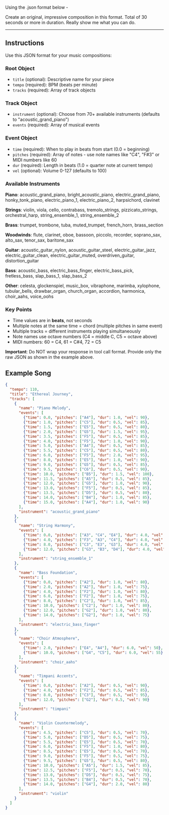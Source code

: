 Using the .json format below -

Create an original, impressive composition in this format. Total of 30 seconds or more in duration. Really show me what you can do.




---
## Instructions

Use this JSON format for your music compositions:

### Root Object
- `title` (optional): Descriptive name for your piece
- `tempo` (required): BPM (beats per minute)
- `tracks` (required): Array of track objects

### Track Object
- `instrument` (optional): Choose from 70+ available instruments (defaults to "acoustic_grand_piano")
- `events` (required): Array of musical events

### Event Object
- `time` (required): When to play in beats from start (0.0 = beginning)
- `pitches` (required): Array of notes - use note names like "C4", "F#3" or MIDI numbers like 60
- `dur` (required): Length in beats (1.0 = quarter note at current tempo)
- `vel` (optional): Volume 0-127 (defaults to 100)

### Available Instruments
**Piano**: acoustic_grand_piano, bright_acoustic_piano, electric_grand_piano, honky_tonk_piano, electric_piano_1, electric_piano_2, harpsichord, clavinet

**Strings**: violin, viola, cello, contrabass, tremolo_strings, pizzicato_strings, orchestral_harp, string_ensemble_1, string_ensemble_2

**Brass**: trumpet, trombone, tuba, muted_trumpet, french_horn, brass_section

**Woodwinds**: flute, clarinet, oboe, bassoon, piccolo, recorder, soprano_sax, alto_sax, tenor_sax, baritone_sax

**Guitar**: acoustic_guitar_nylon, acoustic_guitar_steel, electric_guitar_jazz, electric_guitar_clean, electric_guitar_muted, overdriven_guitar, distortion_guitar

**Bass**: acoustic_bass, electric_bass_finger, electric_bass_pick, fretless_bass, slap_bass_1, slap_bass_2

**Other**: celesta, glockenspiel, music_box, vibraphone, marimba, xylophone, tubular_bells, drawbar_organ, church_organ, accordion, harmonica, choir_aahs, voice_oohs

### Key Points
- Time values are in **beats**, not seconds
- Multiple notes at the same time = chord (multiple pitches in same event)
- Multiple tracks = different instruments playing simultaneously
- Note names use octave numbers (C4 = middle C, C5 = octave above)
- MIDI numbers: 60 = C4, 61 = C#4, 72 = C5

**Important**: Do NOT wrap your response in tool call format. Provide only the raw JSON as shown in the example above.

## Example Song

```json
{
  "tempo": 110,
  "title": "Ethereal Journey",
  "tracks": [
    {
      "name": "Piano Melody",
      "events": [
        {"time": 0.0, "pitches": ["A4"], "dur": 1.0, "vel": 90},
        {"time": 1.0, "pitches": ["C5"], "dur": 0.5, "vel": 85},
        {"time": 1.5, "pitches": ["E5"], "dur": 0.5, "vel": 80},
        {"time": 2.0, "pitches": ["G5"], "dur": 1.5, "vel": 95},
        {"time": 3.5, "pitches": ["F5"], "dur": 0.5, "vel": 85},
        {"time": 4.0, "pitches": ["F5"], "dur": 1.0, "vel": 90},
        {"time": 5.0, "pitches": ["A4"], "dur": 0.5, "vel": 85},
        {"time": 5.5, "pitches": ["C5"], "dur": 0.5, "vel": 80},
        {"time": 6.0, "pitches": ["F5"], "dur": 2.0, "vel": 95},
        {"time": 8.0, "pitches": ["E5"], "dur": 1.0, "vel": 90},
        {"time": 9.0, "pitches": ["G5"], "dur": 0.5, "vel": 85},
        {"time": 9.5, "pitches": ["C6"], "dur": 0.5, "vel": 90},
        {"time": 10.0, "pitches": ["B5"], "dur": 1.5, "vel": 100},
        {"time": 11.5, "pitches": ["A5"], "dur": 0.5, "vel": 85},
        {"time": 12.0, "pitches": ["G5"], "dur": 1.0, "vel": 90},
        {"time": 13.0, "pitches": ["F5"], "dur": 0.5, "vel": 85},
        {"time": 13.5, "pitches": ["D5"], "dur": 0.5, "vel": 80},
        {"time": 14.0, "pitches": ["B4"], "dur": 1.0, "vel": 85},
        {"time": 15.0, "pitches": ["A4"], "dur": 1.0, "vel": 90}
      ],
      "instrument": "acoustic_grand_piano"
    },
    {
      "name": "String Harmony",
      "events": [
        {"time": 0.0, "pitches": ["A3", "C4", "E4"], "dur": 4.0, "vel": 65},
        {"time": 4.0, "pitches": ["F3", "A3", "C4"], "dur": 4.0, "vel": 65},
        {"time": 8.0, "pitches": ["C3", "E3", "G3"], "dur": 4.0, "vel": 70},
        {"time": 12.0, "pitches": ["G3", "B3", "D4"], "dur": 4.0, "vel": 65}
      ],
      "instrument": "string_ensemble_1"
    },
    {
      "name": "Bass Foundation",
      "events": [
        {"time": 0.0, "pitches": ["A2"], "dur": 1.0, "vel": 80},
        {"time": 2.0, "pitches": ["A2"], "dur": 1.0, "vel": 75},
        {"time": 4.0, "pitches": ["F2"], "dur": 1.0, "vel": 80},
        {"time": 6.0, "pitches": ["F2"], "dur": 1.0, "vel": 75},
        {"time": 8.0, "pitches": ["C2"], "dur": 1.0, "vel": 85},
        {"time": 10.0, "pitches": ["C2"], "dur": 1.0, "vel": 80},
        {"time": 12.0, "pitches": ["G2"], "dur": 1.0, "vel": 80},
        {"time": 14.0, "pitches": ["G2"], "dur": 1.0, "vel": 75}
      ],
      "instrument": "electric_bass_finger"
    },
    {
      "name": "Choir Atmosphere",
      "events": [
        {"time": 2.0, "pitches": ["E4", "A4"], "dur": 6.0, "vel": 50},
        {"time": 10.0, "pitches": ["G4", "C5"], "dur": 6.0, "vel": 55}
      ],
      "instrument": "choir_aahs"
    },
    {
      "name": "Timpani Accents",
      "events": [
        {"time": 0.0, "pitches": ["A2"], "dur": 0.5, "vel": 90},
        {"time": 4.0, "pitches": ["F2"], "dur": 0.5, "vel": 85},
        {"time": 8.0, "pitches": ["C3"], "dur": 0.5, "vel": 95},
        {"time": 12.0, "pitches": ["G2"], "dur": 0.5, "vel": 90}
      ],
      "instrument": "timpani"
    },
    {
      "name": "Violin Countermelody",
      "events": [
        {"time": 4.5, "pitches": ["C5"], "dur": 0.5, "vel": 70},
        {"time": 5.0, "pitches": ["D5"], "dur": 0.5, "vel": 75},
        {"time": 5.5, "pitches": ["E5"], "dur": 0.5, "vel": 70},
        {"time": 6.0, "pitches": ["F5"], "dur": 1.0, "vel": 80},
        {"time": 8.5, "pitches": ["E5"], "dur": 0.5, "vel": 70},
        {"time": 9.0, "pitches": ["F5"], "dur": 0.5, "vel": 75},
        {"time": 9.5, "pitches": ["G5"], "dur": 0.5, "vel": 80},
        {"time": 10.0, "pitches": ["A5"], "dur": 1.5, "vel": 85},
        {"time": 12.5, "pitches": ["F5"], "dur": 0.5, "vel": 70},
        {"time": 13.0, "pitches": ["D5"], "dur": 0.5, "vel": 75},
        {"time": 13.5, "pitches": ["B4"], "dur": 0.5, "vel": 70},
        {"time": 14.0, "pitches": ["G4"], "dur": 2.0, "vel": 80}
      ],
      "instrument": "violin"
    }
  ]
}
```